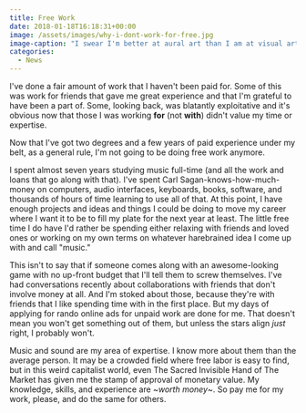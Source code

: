 ```yaml
---
title: Free Work
date: 2018-01-18T16:18:31+00:00
image: /assets/images/why-i-dont-work-for-free.jpg
image-caption: "I swear I'm better at aural art than I am at visual art. (template credit: Lily Williams (@lwbean))"
categories:
  - News
---
```


I've done a fair amount of work that I haven't been paid for. Some of this was work for friends that gave me great experience and that I'm grateful to have been a part of. Some, looking back, was blatantly exploitative and it's obvious now that those I was working <strong>for</strong> (not <strong>with</strong>) didn't value my time or expertise.
<!--more-->
Now that I've got two degrees and a few years of paid experience under my belt, as a general rule, I'm not going to be doing free work anymore.

I spent almost seven years studying music full-time (and all the work and loans that go along with that). I've spent Carl Sagan-knows-how-much-money on computers, audio interfaces, keyboards, books, software, and thousands of hours of time learning to use all of that. At this point, I have enough projects and ideas and things I could be doing to move my career where I want it to be to fill my plate for the next year at least. The little free time I do have I'd rather be spending either relaxing with friends and loved ones or working on my own terms on whatever harebrained idea I come up with and call "music."

This isn't to say that if someone comes along with an awesome-looking game with no up-front budget that I'll tell them to screw themselves. I've had conversations recently about collaborations with friends that don't involve money at all. And I'm stoked about those, because they're with friends that I like spending time with in the first place. But my days of applying for rando online ads for unpaid work are done for me. That doesn't mean you won't get something out of them, but unless the stars align <em>just</em> right, I probably won't.

Music and sound are my area of expertise. I know more about them than the average person. It may be a crowded field where free labor is easy to find, but in this weird capitalist world, even The Sacred Invisible Hand of The Market has given me the stamp of approval of monetary value. My knowledge, skills, and experience are ~*<em>worth money</em>*~. So pay me for my work, please, and do the same for others.
